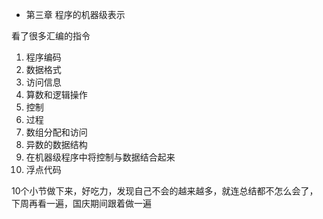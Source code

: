 - 第三章 程序的机器级表示

看了很多汇编的指令
1. 程序编码
2. 数据格式
3. 访问信息
4. 算数和逻辑操作
5. 控制
6. 过程
7. 数组分配和访问
8. 异数的数据结构
9. 在机器级程序中将控制与数据结合起来
10. 浮点代码

10个小节做下来，好吃力，发现自己不会的越来越多，就连总结都不怎么会了，下周再看一遍，国庆期间跟着做一遍